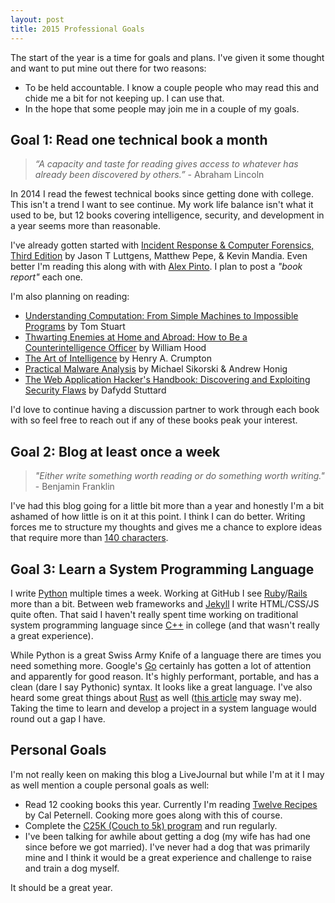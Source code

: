 ```yaml
---
layout: post
title: 2015 Professional Goals
---
```


The start of the year is a time for goals and plans. I've given it some thought and want to put mine out there for two reasons:

- To be held accountable. I know a couple people who may read this and chide me a bit for not keeping up. I can use that.
- In the hope that some people may join me in a couple of my goals.

## Goal 1: Read one technical book a month

> _“A capacity and taste for reading gives access to whatever has already been discovered by others.”_  - Abraham Lincoln

In 2014 I read the fewest technical books since getting done with college. This isn't a trend I want to see continue. My work life balance isn't what it used to be, but 12 books covering intelligence, security, and development in a year seems more than reasonable.

I've already gotten started with [Incident Response & Computer Forensics, Third Edition](https://www.goodreads.com/book/show/16691213-incident-response-computer-forensics-third-edition) by Jason T Luttgens, Matthew Pepe, & Kevin Mandia. Even better I'm reading this along with with [Alex Pinto](http://about.me/alexcpsec). I plan to post a _"book report"_ each one.

I'm also planning on reading:

- [Understanding Computation: From Simple Machines to Impossible Programs](http://www.amazon.com/Understanding-Computation-Machines-Impossible-Programs/dp/1449329276/ref=sr_1_1) by Tom Stuart
- [Thwarting Enemies at Home and Abroad: How to Be a Counterintelligence Officer](https://www.goodreads.com/book/show/5979810-thwarting-enemies-at-home-and-abroad) by William Hood
- [The Art of Intelligence](https://www.goodreads.com/book/show/13590828-the-art-of-intelligence) by Henry A. Crumpton
- [Practical Malware Analysis](http://www.amazon.com/Practical-Malware-Analysis-Dissecting-Malicious/dp/1593272901) by Michael Sikorski & Andrew Honig
- [The Web Application Hacker's Handbook: Discovering and Exploiting Security Flaws](https://www.goodreads.com/book/show/1914619.The_Web_Application_Hacker_s_Handbook) by Dafydd Stuttard

I'd love to continue having a discussion partner to work through each book with so feel free to reach out if any of these books peak your interest.

## Goal 2: Blog at least once a week

> _"Either write something worth reading or do something worth writing."_ - Benjamin Franklin

I've had this blog going for a little bit more than a year and honestly I'm a bit ashamed of how little is on it at this point. I think I can do better. Writing forces me to structure my thoughts and gives me a chance to explore ideas that require more than [140 characters](https://twitter.com/sroberts).

## Goal 3: Learn a System Programming Language

I write [Python](https://www.python.org) multiple times a week. Working at GitHub I see [Ruby](https://www.ruby-lang.org/en/)/[Rails](http://rubyonrails.org) more than a bit. Between web frameworks and [Jekyll](http://jekyllrb.com) I write HTML/CSS/JS quite often. That said I haven't really spent time working on traditional system programming language since [C++](http://isocpp.org) in college (and that wasn't really a great experience).

While Python is a great Swiss Army Knife of a language there are times you need something more. Google's [Go](https://golang.org) certainly has gotten a lot of attention and apparently for good reason. It's highly performant, portable, and has a clean (dare I say Pythonic) syntax. It looks like a great language. I've also heard some great things about [Rust](http://www.rust-lang.org) as well ([this article](https://medium.com/@adamhjk/rust-and-go-e18d511fbd95) may sway me). Taking the time to learn and develop a project in a system language would round out a gap I have.

## Personal Goals
I'm not really keen on making this blog a LiveJournal but while I'm at it I may as well mention a couple personal goals as well:

- Read 12 cooking books this year. Currently I'm reading [Twelve Recipes](https://www.goodreads.com/book/show/20721957-twelve-recipes) by Cal Peternell. Cooking more goes along with this of course.
- Complete the [C25K (Couch to 5k) program](http://www.coolrunning.com/engine/2/2_3/181.shtml) and run regularly.
- I've been talking for awhile about getting a dog (my wife has had one since before we got married). I've never had a dog that was primarily mine and I think it would be a great experience and challenge to raise and train a dog myself.

It should be a great year.
